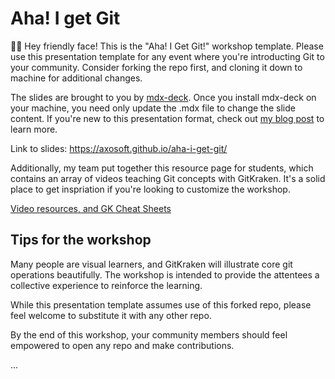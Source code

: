 # Aha! I get Git

👋🏼 Hey friendly face! This is the "Aha! I Get Git!" workshop template. Please use this presentation template for any event where you're introducting Git to your community. Consider forking the repo first, and cloning it down to machine for additional changes.

The slides are brought to you by [mdx-deck](https://github.com/jxnblk/mdx-deck). Once you install mdx-deck on your machine, you need only update the .mdx file to change the slide content. If you're new to this presentation format, check out [my blog post](https://medium.com/@jsilvafour/a-laymans-guide-to-mdx-decks-36a6b0587095) to learn more.

Link to slides: https://axosoft.github.io/aha-i-get-git/

Additionally, my team put together this resource page for students, which contains an array of videos teaching Git concepts with GitKraken. It's a solid place to get inspriation if you're looking to customize the workshop.

[Video resources, and GK Cheat Sheets](https://gitkraken.com/student-resources)

## Tips for the workshop

Many people are visual learners, and GitKraken will illustrate core git operations beautifully. The workshop is intended to provide the attentees a collective experience to reinforce the learning.

While this presentation template assumes use of this forked repo, please feel welcome to substitute it with any other repo.

By the end of this workshop, your community members should feel empowered to open any repo and make contributions.

...
